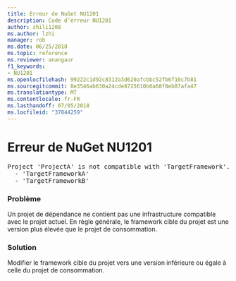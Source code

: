 ```yaml
---
title: Erreur de NuGet NU1201
description: Code d’erreur NU1201
author: zhili1208
ms.author: lzhi
manager: rob
ms.date: 06/25/2018
ms.topic: reference
ms.reviewer: anangaur
f1_keywords:
- NU1201
ms.openlocfilehash: 99222c1d92c8312a3d620afcbbc52fb6f10c7b81
ms.sourcegitcommit: 8e3546ab630a24cde8725610b6a68f8eb87afa47
ms.translationtype: MT
ms.contentlocale: fr-FR
ms.lasthandoff: 07/05/2018
ms.locfileid: "37844259"
---
```

# <a name="nuget-error-nu1201"></a>Erreur de NuGet NU1201

<pre>Project 'ProjectA' is not compatible with 'TargetFramework'. Project 'ProjectA' supports:<br/>  - 'TargetFrameworkA'<br/>  - 'TargetFrameworkB'</pre>

### <a name="issue"></a>Problème
Un projet de dépendance ne contient pas une infrastructure compatible avec le projet actuel. En règle générale, le framework cible du projet est une version plus élevée que le projet de consommation.

### <a name="solution"></a>Solution
Modifier le framework cible du projet vers une version inférieure ou égale à celle du projet de consommation.

